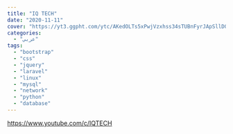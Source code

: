 ```yaml
---
title: "IQ TECH"
date: "2020-11-11"
cover: "https://yt3.ggpht.com/ytc/AKedOLTs5xPwjVzxhss34sTUBnFyrJApSllD0pa3oQaOhw=s88-c-k-c0x00ffffff-no-rj"
categories:
  - "عربي"
tags:
  - "bootstrap"
  - "css"
  - "jquery"
  - "laravel"
  - "linux"
  - "mysql"
  - "network"
  - "python"
  - "database"
---
```


https://www.youtube.com/c/IQTECH
